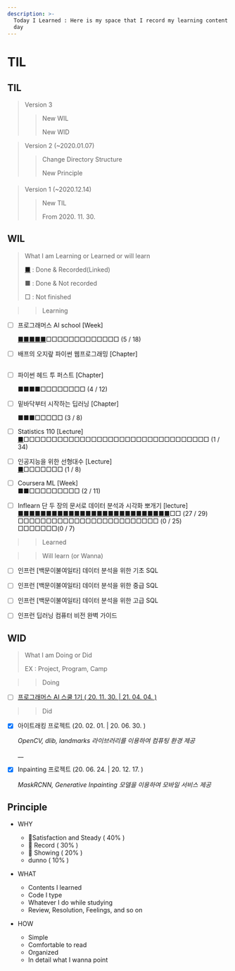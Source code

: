 ```yaml
---
description: >-
  Today I Learned : Here is my space that I record my learning content day by
  day
---
```


# TIL

## TIL

> Version 3 
>
> > New WIL
> >
> > New WID



> Version 2 \(~2020.01.07\)
>
> > Change Directory Structure
> >
> > New Principle

#### 

> Version 1 \(~2020.12.14\) 
>
> > New TIL
> >
> > From 2020. 11. 30.



## WIL

> What I am Learning or Learned or will learn
>
> [■](https://sangmandu.gitbook.io/til/) : Done & Recorded\(Linked\)
>
> ■ : Done & Not recorded
>
> □ : Not finished



> > Learning

* [ ] 프로그래머스 AI school  \[Week\] 

  [■](https://sangmandu.gitbook.io/til/2020/dec/1)[■](https://sangmandu.gitbook.io/til/2020/dec/7)[■](https://sangmandu.gitbook.io/til/2020/dec/14)[■](https://sangmandu.gitbook.io/til/2020/dec/21)[■](https://sangmandu.gitbook.io/til/2021/jan/4)□□□□□□□□□□□□□ \(5 / 18\)

* [ ] 배프의 오지랖 파이썬 웹프로그래밍 \[Chapter\]

  ~~~~[■■](https://sangmandu.gitbook.io/til/2021/jan/8)□□□□□□ \(2 / 8\)

* [ ] 파이썬 헤드 투 퍼스트 \[Chapter\]

  ■■■■□□□□□□□□ \(4 / 12\)

* [ ] 밑바닥부터 시작하는 딥러닝 \[Chapter\]

  ■■■□□□□□ \(3 / 8\) 

* [ ] Statistics 110 \[Lecture\]  
  [■](https://sangmandu.gitbook.io/til/2021/jan/8)□□□□□□□□□□□□□□□□□□□□□□□□□□□□□□□□□ \(1 / 34\)

* [ ] 인공지능을 위한 선형대수 \[Lecture\]  
  [■](https://sangmandu.gitbook.io/til/2021/jan/8)□□□□□□□ \(1 / 8\)

* [ ] Coursera ML \[Week\]  
  ■■□□□□□□□□□ \(2 / 11\)

* [ ] Inflearn 단 두 장의 문서로 데이터 분석과 시각화 뽀개기 \[lecture\]  
  [■■■■■](https://sangmandu.gitbook.io/til/2021/jan/1)[■](https://sangmandu.gitbook.io/til/2021/jan/2)[■■■■](https://sangmandu.gitbook.io/til/2021/jan/3)[■■■■■](https://sangmandu.gitbook.io/til/2021/jan/4)[■■■■■■■■■■■■](https://sangmandu.gitbook.io/til/2021/jan/5)□□ \(27 / 29\)  
  □□□□□□□□□□□□□□□□□□□□□□□□□ \(0 / 25\)  
  □□□□□□□\(0 / 7\)

  

> > Learned





> > Will learn \(or Wanna\)

* [ ] 인프런 \[백문이불여일타\] 데이터 분석을 위한 기초 SQL

* [ ] 인프런 \[백문이불여일타\] 데이터 분석을 위한 중급 SQL

* [ ] 인프런 \[백문이불여일타\] 데이터 분석을 위한 고급 SQL

* [ ] 인프런 딥러닝 컴퓨터 비전 완벽 가이드



## WID

> What I am Doing or Did
>
> EX : Project, Program, Camp



> > Doing

* [ ] [프로그래머스 AI 스쿨 1기 \( 20. 11. 30. \| 21. 04. 04. \)](https://programmers.co.kr/learn/courses/10821)





> > Did

* [x] 아이트래킹 프로젝트 \(20. 02. 01. \| 20. 06. 30. \)

  _OpenCV, dlib, landmarks 라이브러리를 이용하여 컴퓨팅 환경 제공_

  \_\_

* [x] Inpainting 프로젝트 \(20. 06. 24. \| 20. 12. 17. \)

  _MaskRCNN, Generative Inpainting 모델을 이용하여 모바일 서비스 제공_





## Principle

* WHY

  * 🥇Satisfaction and Steady \( 40% \)
  * 🥈 Record \( 30% \)
  * 🥉 Showing \( 20% \)
  *  dunno \( 10% \)

* WHAT

  * Contents I learned
  * Code I type
  * Whatever I do while studying
  * Review,  Resolution, Feelings, and so on

* HOW

  * Simple
  * Comfortable to read
  * Organized
  * In detail what I wanna point 

## 


